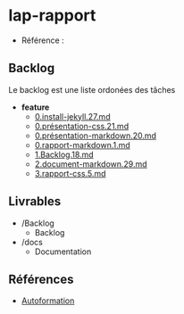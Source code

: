 # lap-rapport

- Référence :   

 

## Backlog 

Le backlog est une liste ordonées des tâches 

- **feature** 
  - [0.install-jekyll.27.md](./Backlog/feature/0.install-jekyll.27.md) 
  - [0.présentation-css.21.md](./Backlog/feature/0.présentation-css.21.md) 
  - [0.présentation-markdown.20.md](./Backlog/feature/0.présentation-markdown.20.md) 
  - [0.rapport-markdown.1.md](./Backlog/feature/0.rapport-markdown.1.md) 
  - [1.Backlog.18.md](./Backlog/feature/1.Backlog.18.md) 
  - [2.document-markdown.29.md](./Backlog/feature/2.document-markdown.29.md) 
  - [3.rapport-css.5.md](./Backlog/feature/3.rapport-css.5.md) 
## Livrables 

 

- /Backlog 
  - Backlog 
- /docs 
  - Documentation 
## Références 

 

- [Autoformation](#) 

